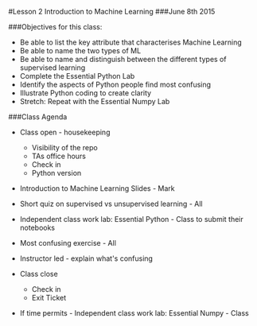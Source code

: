 #Lesson 2 Introduction to Machine Learning
###June 8th 2015

###Objectives for this class:

- Be able to list the key attribute that characterises Machine Learning
- Be able to name the two types of ML
- Be able to name and distinguish between the different types of supervised learning
- Complete the Essential Python Lab
- Identify the aspects of Python people find most confusing
- Illustrate Python coding to create clarity
- Stretch: Repeat with the Essential Numpy Lab

###Class Agenda

- Class open - housekeeping
  * Visibility of the repo
  * TAs office hours
  * Check in
  * Python version
- Introduction to Machine Learning Slides - Mark
- Short quiz on supervised vs unsupervised learning - All
- Independent class work lab: Essential Python - Class to submit their notebooks
- Most confusing exercise - All
- Instructor led - explain what's confusing
- Class close
  * Check in
  * Exit Ticket

- If time permits - Independent class work lab: Essential Numpy - Class 
  

